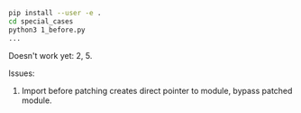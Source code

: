 
```bash
pip install --user -e .
cd special_cases
python3 1_before.py
...
```

Doesn't work yet: 2, 5.


Issues:
1. Import before patching creates direct pointer to module, bypass patched module.
